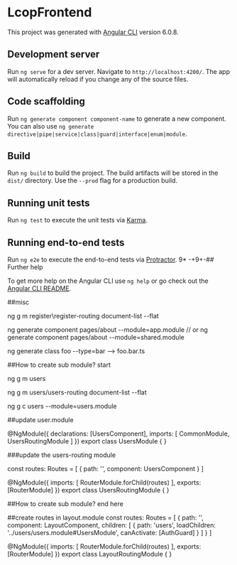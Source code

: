 # LcopFrontend

This project was generated with [Angular CLI](https://github.com/angular/angular-cli) version 6.0.8.

## Development server

Run `ng serve` for a dev server. Navigate to `http://localhost:4200/`. The app will automatically reload if you change any of the source files.

## Code scaffolding

Run `ng generate component component-name` to generate a new component. You can also use `ng generate directive|pipe|service|class|guard|interface|enum|module`.

## Build

Run `ng build` to build the project. The build artifacts will be stored in the `dist/` directory. Use the `--prod` flag for a production build.

## Running unit tests

Run `ng test` to execute the unit tests via [Karma](https://karma-runner.github.io).

## Running end-to-end tests

Run `ng e2e` to execute the end-to-end tests via [Protractor](http://www.protractortest.org/).
9*
-+9+-## Further help

To get more help on the Angular CLI use `ng help` or go check out the [Angular CLI README](https://github.com/angular/angular-cli/blob/master/README.md).


##misc

ng g m register\register-routing document-list --flat

ng generate component pages/about --module=app.module
// or
ng generate component pages/about --module=shared.module

ng generate class foo --type=bar --> foo.bar.ts

##How to create sub module? start

ng g m users

ng g m users/users-routing document-list --flat

ng g c users --module=users.module

##update user.module

@NgModule({
  declarations: [UsersComponent],
  imports: [
    CommonModule,
    UsersRoutingModule
  ]
})
export class UsersModule { }


###update the users-routing module

const routes: Routes = [
  {
    path: '', component: UsersComponent
  }
]

@NgModule({
  imports: [
    RouterModule.forChild(routes)
  ],
  exports: [RouterModule]
})
export class UsersRoutingModule { }

##How to create sub module? end here

##create routes in layout.module
const routes: Routes = [
  {
    path: '', component: LayoutComponent,
    children: [
      {
        path: 'users', loadChildren: '../users/users.module#UsersModule', canActivate: [AuthGuard]
      }
    ]
  }
]

@NgModule({
  imports: [
    RouterModule.forChild(routes)
  ],
  exports: [RouterModule]
})
export class LayoutRoutingModule { }